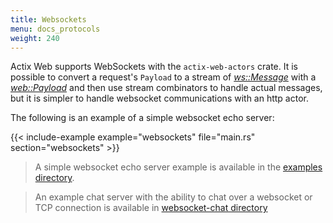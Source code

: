 ```yaml
---
title: Websockets
menu: docs_protocols
weight: 240
---
```


Actix Web supports WebSockets with the `actix-web-actors` crate. It is possible to convert a request's `Payload` to a stream of [_ws::Message_][message] with a [_web::Payload_][payload] and then use stream combinators to handle actual messages, but it is simpler to handle websocket communications with an http actor.

The following is an example of a simple websocket echo server:

{{< include-example example="websockets" file="main.rs" section="websockets" >}}

> A simple websocket echo server example is available in the [examples directory][examples].

> An example chat server with the ability to chat over a websocket or TCP connection is available in [websocket-chat directory][chat]

[message]: https://docs.rs/actix-web-actors/2/actix_web_actors/ws/enum.Message.html
[payload]: https://docs.rs/actix-web/4/actix_web/web/struct.Payload.html
[examples]: https://github.com/actix/examples/tree/master/websockets
[chat]: https://github.com/actix/examples/tree/master/websockets/chat

